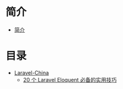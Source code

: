 # 简介

* [简介](README.md)

# 目录

- [Laravel-China](Laravel-China/README.md)
    - [20 个 Laravel Eloquent 必备的实用技巧](Laravel-China/20-个-Laravel-Eloquent-必备的实用技巧.md)
    
